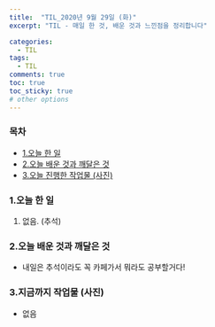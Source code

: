 ```yaml
---
title:  "TIL_2020년 9월 29일 (화)"
excerpt: "TIL - 매일 한 것, 배운 것과 느낀점을 정리합니다"

categories:
  - TIL
tags:
  - TIL
comments: true
toc: true
toc_sticky: true
# other options
---
```



<h3>목차</h3>

- [1.오늘 한 일](#1오늘-한-일)
- [2.오늘 배운 것과 깨달은 것](#2오늘-배운-것과-깨달은-것)
- [3.오늘 진행한 작업물 (사진)](#3오늘-진행한-작업물-사진)
  

### 1.오늘 한 일
    
1. 없음. (추석)
    
### 2.오늘 배운 것과 깨달은 것

- 내일은 추석이라도 꼭 카페가서 뭐라도 공부할거다!

### 3.지금까지 작업물 (사진)

- 없음


>